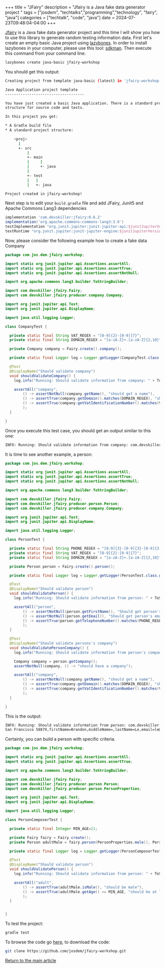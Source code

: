 +++
title =  "JFairy"
description = "Jfairy is a Java fake data generator project "
tags = ["josdem", "techtalks","programming","technology", "fairy", "java"]
categories = ["techtalk", "code", "java"]
date = 2024-07-23T09:48:04-04:00
+++

[Jfairy](https://devskiller.github.io/jfairy/) is a Java fake data generator project and this time I will show you how to use this library to generate random testing information data. First let's create an empty basic Java project using [lazybones](https://github.com/pledbrook/lazybones). In order to install lazybones in your computer, please use this tool: [sdkman](https://sdkman.io/). Then execute this command from your command line:

```bash
lazybones create java-basic jfairy-workshop
```

You should get this output:

```bash
Creating project from template java-basic (latest) in 'jfairy-workshop'

Java Application project template
------------------------------------

You have just created a basic Java application. There is a standard project
structure for source code and tests.

In this project you get:

* A Gradle build file
* A standard project structure:

    <proj>
      |
      +- src
          |
          +- main
          |     |
          |     +- java
          |
          +- test
          |   |
          |   +- java

Project created in jfairy-workshop!
```

Next step is to edit your `build.gradle` file and add JFairy, Junit5 and Apache Commons Lang3 dependencies

```groovy
implementation 'com.devskiller:jfairy:0.6.2'
implementation('org.apache.commons:commons-lang3:3.9')
testImplementation "org.junit.jupiter:junit-jupiter-api:$junitJupiterVersion"
testRuntime "org.junit.jupiter:junit-jupiter-engine:$junitJupiterVersion"
```

Now, please consider the following example how to create a fake data Company

```java
package com.jos.dem.jfairy.workshop;

import static org.junit.jupiter.api.Assertions.assertAll;
import static org.junit.jupiter.api.Assertions.assertTrue;
import static org.junit.jupiter.api.Assertions.assertNotNull;

import org.apache.commons.lang3.builder.ToStringBuilder;

import com.devskiller.jfairy.Fairy;
import com.devskiller.jfairy.producer.company.Company;

import org.junit.jupiter.api.Test;
import org.junit.jupiter.api.DisplayName;

import java.util.logging.Logger;

class CompanyTest {

  private static final String VAT_REGEX = "[0-9]{2}-[0-9]{7}";
  private static final String DOMAIN_REGEX = "[a-zA-Z]+.[a-zA-Z]{2,10}";

  private Company company = Fairy.create().company();

  private static final Logger log = Logger.getLogger(CompanyTest.class.getName());

  @Test
  @DisplayName("Should validate company")
  void shouldValidateCompany() {
    log.info("Running: Should validate information from company: " + ToStringBuilder.reflectionToString(company));

    assertAll("company",
        () -> assertNotNull(company.getName(), "should get a name"),
        () -> assertTrue(company.getDomain().matches(DOMAIN_REGEX), "should have a valid domain"),
        () -> assertTrue(company.getVatIdentificationNumber().matches(VAT_REGEX), "should have a valid vat number")
        );
  }

}
```

Once you execute this test case, you should get an output similar to this one:

```bash
INFO: Running: Should validate information from company: com.devskiller.jfairy.producer.company.Company@612724ad[name=Adapt LLC,domain=adaptllc.biz,email=info,vatIdentificationNumber=83-0004026]
```

It is time to see another example, a person:

```java
package com.jos.dem.jfairy.workshop;

import static org.junit.jupiter.api.Assertions.assertAll;
import static org.junit.jupiter.api.Assertions.assertTrue;
import static org.junit.jupiter.api.Assertions.assertNotNull;

import org.apache.commons.lang3.builder.ToStringBuilder;

import com.devskiller.jfairy.Fairy;
import com.devskiller.jfairy.producer.person.Person;
import com.devskiller.jfairy.producer.company.Company;

import org.junit.jupiter.api.Test;
import org.junit.jupiter.api.DisplayName;

import java.util.logging.Logger;

class PersonTest {

  private static final String PHONE_REGEX = "[0-9]{3}-[0-9]{3}-[0-9]{3,4}";
  private static final String VAT_REGEX = "[0-9]{2}-[0-9]{7}";
  private static final String DOMAIN_REGEX = "[a-zA-Z]+.[a-zA-Z]{2,10}";

  private Person person = Fairy.create().person();

  private static final Logger log = Logger.getLogger(PersonTest.class.getName());

  @Test
  @DisplayName("Should validate person")
  void shouldValidatePerson() {
    log.info("Running: Should validate information from person: " + ToStringBuilder.reflectionToString(person));

    assertAll("person",
        () -> assertNotNull(person.getFirstName(), "Should get person's name"),
        () -> assertNotNull(person.getEmail(), "Should get person's email"),
        () -> assertTrue(person.getTelephoneNumber().matches(PHONE_REGEX), "Should have a valid telephone number")
        );
  }

  @Test
  @DisplayName("Should validate persons's company")
  void shouldValidatePersonCompany() {
    log.info("Running: Should validate information from person's company: " + ToStringBuilder.reflectionToString(person.getCompany()));

    Company company = person.getCompany();
    assertNotNull(company, () -> "should have a company");

    assertAll("company",
        () -> assertNotNull(company.getName(), "should get a name"),
        () -> assertTrue(company.getDomain().matches(DOMAIN_REGEX), "should have a valid domain"),
        () -> assertTrue(company.getVatIdentificationNumber().matches(VAT_REGEX), "should have a valid vat number")
        );
  }

}
```

This is the output:

```bash
INFO: Running: Should validate information from person: com.devskiller.jfairy.producer.person.Person@718121eb[address=175 Summer Place
San Francisco 58879,firstName=Brandon,middleName=,lastName=Le,email=le@gmail.com,username=brandonl,password=4boFv2ac,sex=MALE,telephoneNumber=488-324-672,dateOfBirth=1932-09-13,age=86,company=com.devskiller.jfairy.producer.company.Company@2f684683,companyEmail=brandon.le@buapel.biz,nationalIdentityCardNumber=404-92-0193,nationalIdentificationNumber=,passportNumber=lBplBWzhX,nationality=USA]
```

Certainly, you can build a person with specific criteria.

```java
package com.jos.dem.jfairy.workshop;

import static org.junit.jupiter.api.Assertions.assertAll;
import static org.junit.jupiter.api.Assertions.assertTrue;

import org.apache.commons.lang3.builder.ToStringBuilder;

import com.devskiller.jfairy.Fairy;
import com.devskiller.jfairy.producer.person.Person;
import com.devskiller.jfairy.producer.person.PersonProperties;

import org.junit.jupiter.api.Test;
import org.junit.jupiter.api.DisplayName;

import java.util.logging.Logger;

class PersonComposerTest {

  private static final Integer MIN_AGE=21;

  private Fairy fairy = Fairy.create();
  private Person adultMale = fairy.person(PersonProperties.male(), PersonProperties.minAge(MIN_AGE));

  private static final Logger log = Logger.getLogger(PersonComposerTest.class.getName());

  @Test
  @DisplayName("Should validate person")
  void shouldValidatePerson() {
    log.info("Running: Should validate information from person: " + ToStringBuilder.reflectionToString(adultMale));

    assertAll("adult",
        () -> assertTrue(adultMale.isMale(), "should be male"),
        () -> assertTrue(adultMale.getAge() >= MIN_AGE, "should be at least 21 years old")
        );
  }


}
```

To test the project:

```bash
gradle test
```

To browse the code go [here](https://github.com/josdem/jfairy-workshop), to download the code:

```bash
git clone https://github.com/josdem/jfairy-workshop.git
```

[Return to the main article](/techtalk/java)
